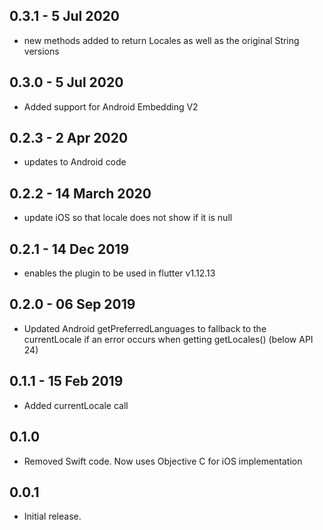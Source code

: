 ## 0.3.1 - 5 Jul 2020
* new methods added to return Locales as well as the original String versions

## 0.3.0 - 5 Jul 2020
* Added support for Android Embedding V2

## 0.2.3 - 2 Apr 2020
* updates to Android code

## 0.2.2 - 14 March 2020
* update iOS so that locale does not show if it is null

## 0.2.1 - 14 Dec 2019

* enables the plugin to be used in flutter v1.12.13

## 0.2.0 - 06 Sep 2019

* Updated Android getPreferredLanguages to fallback to the currentLocale if an error occurs when getting getLocales() (below API 24)

## 0.1.1 - 15 Feb 2019

* Added currentLocale call

## 0.1.0

* Removed Swift code. Now uses Objective C for iOS implementation

## 0.0.1

* Initial release.
